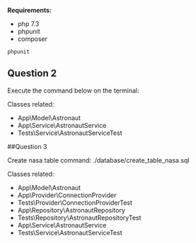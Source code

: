 **Requirements:** 
- php 7.3
- phpunit
- composer

```
phpunit
```

## Question 2

Execute the command below on the terminal:

Classes related: 
- App\Model\Astronaut
- App\Service\AstronautService
- Tests\Service\AstronautServiceTest  

##Question 3

Create nasa table command: ./database/create_table_nasa.sql

Classes related:
- App\Model\Astronaut
- App\Provider\ConnectionProvider
- Tests\Provider\ConnectionProviderTest  
- App\Repository\AstronautRepository
- Tests\Repository\AstronautRepositoryTest  
- App\Service\AstronautService
- Tests\Service\AstronautServiceTest  

